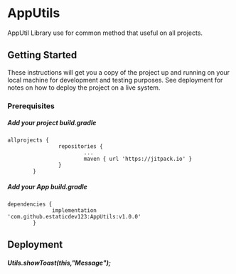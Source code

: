 # AppUtils

AppUtil Library use for common method that useful on all projects.

## Getting Started

These instructions will get you a copy of the project up and running on your local machine for development and testing purposes. See deployment for notes on how to deploy the project on a live system.

### Prerequisites

##### Add your project build.gradle

```
allprojects {
                repositories {
                        ...
                        maven { url 'https://jitpack.io' }
                }
        }
```
##### Add your App build.gradle

```
dependencies {
              implementation 'com.github.estaticdev123:AppUtils:v1.0.0'
        }
```


## Deployment

##### Utils.showToast(this,"Message");




